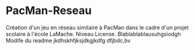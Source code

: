 # PacMan-Reseau
Création d'un jeu en réseau similaire à PacMan dans le cadre d'un 
projet scolaire à l'école LaMache. Niveau License.
Blablablablausuhgsiodgh
Modife du readme
jkdhskhfjksjdkgjkdfg
dfjbdc,bv
